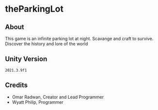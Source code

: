 # theParkingLot
## About
This game is an infinite parking lot at night. Scavange and craft to survive. Discover the history and lore of the world
## Unity Version
```2021.3.9f1```
## Credits
- Omar Radwan, Creator and Lead Programmer
- Wyatt Philip, Programmer